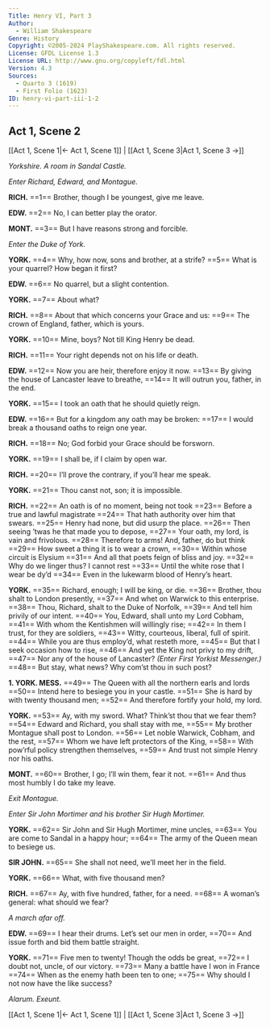 ```yaml
---
Title: Henry VI, Part 3
Author: 
  - William Shakespeare
Genre: History
Copyright: ©2005-2024 PlayShakespeare.com. All rights reserved.
License: GFDL License 1.3
License URL: http://www.gnu.org/copyleft/fdl.html
Version: 4.3
Sources:
  - Quarto 3 (1619)
  - First Folio (1623)
ID: henry-vi-part-iii-1-2
---
```


## Act 1, Scene 2
[[Act 1, Scene 1|← Act 1, Scene 1]] | [[Act 1, Scene 3|Act 1, Scene 3 →]]

*Yorkshire. A room in Sandal Castle.*

*Enter Richard, Edward, and Montague.*

**RICH.**
==1== Brother, though I be youngest, give me leave.

**EDW.**
==2== No, I can better play the orator.

**MONT.**
==3== But I have reasons strong and forcible.

*Enter the Duke of York.*

**YORK.**
==4== Why, how now, sons and brother, at a strife?
==5== What is your quarrel? How began it first?

**EDW.**
==6== No quarrel, but a slight contention.

**YORK.**
==7== About what?

**RICH.**
==8== About that which concerns your Grace and us:
==9== The crown of England, father, which is yours.

**YORK.**
==10== Mine, boys? Not till King Henry be dead.

**RICH.**
==11== Your right depends not on his life or death.

**EDW.**
==12== Now you are heir, therefore enjoy it now.
==13== By giving the house of Lancaster leave to breathe,
==14== It will outrun you, father, in the end.

**YORK.**
==15== I took an oath that he should quietly reign.

**EDW.**
==16== But for a kingdom any oath may be broken:
==17== I would break a thousand oaths to reign one year.

**RICH.**
==18== No; God forbid your Grace should be forsworn.

**YORK.**
==19== I shall be, if I claim by open war.

**RICH.**
==20== I’ll prove the contrary, if you’ll hear me speak.

**YORK.**
==21== Thou canst not, son; it is impossible.

**RICH.**
==22== An oath is of no moment, being not took
==23== Before a true and lawful magistrate
==24== That hath authority over him that swears.
==25== Henry had none, but did usurp the place.
==26== Then seeing ’twas he that made you to depose,
==27== Your oath, my lord, is vain and frivolous.
==28== Therefore to arms! And, father, do but think
==29== How sweet a thing it is to wear a crown,
==30== Within whose circuit is Elysium
==31== And all that poets feign of bliss and joy.
==32== Why do we linger thus? I cannot rest
==33== Until the white rose that I wear be dy’d
==34== Even in the lukewarm blood of Henry’s heart.

**YORK.**
==35== Richard, enough; I will be king, or die.
==36== Brother, thou shalt to London presently,
==37== And whet on Warwick to this enterprise.
==38== Thou, Richard, shalt to the Duke of Norfolk,
==39== And tell him privily of our intent.
==40== You, Edward, shall unto my Lord Cobham,
==41== With whom the Kentishmen will willingly rise;
==42== In them I trust, for they are soldiers,
==43== Witty, courteous, liberal, full of spirit.
==44== While you are thus employ’d, what resteth more,
==45== But that I seek occasion how to rise,
==46== And yet the King not privy to my drift,
==47== Nor any of the house of Lancaster?
*(Enter First Yorkist Messenger.)*
==48== But stay, what news? Why com’st thou in such post?

**1. YORK. MESS.**
==49== The Queen with all the northern earls and lords
==50== Intend here to besiege you in your castle.
==51== She is hard by with twenty thousand men;
==52== And therefore fortify your hold, my lord.

**YORK.**
==53== Ay, with my sword. What? Think’st thou that we fear them?
==54== Edward and Richard, you shall stay with me,
==55== My brother Montague shall post to London.
==56== Let noble Warwick, Cobham, and the rest,
==57== Whom we have left protectors of the King,
==58== With pow’rful policy strengthen themselves,
==59== And trust not simple Henry nor his oaths.

**MONT.**
==60== Brother, I go; I’ll win them, fear it not.
==61== And thus most humbly I do take my leave.

*Exit Montague.*

*Enter Sir John Mortimer and his brother Sir Hugh Mortimer.*

**YORK.**
==62== Sir John and Sir Hugh Mortimer, mine uncles,
==63== You are come to Sandal in a happy hour;
==64== The army of the Queen mean to besiege us.

**SIR JOHN.**
==65== She shall not need, we’ll meet her in the field.

**YORK.**
==66== What, with five thousand men?

**RICH.**
==67== Ay, with five hundred, father, for a need.
==68== A woman’s general: what should we fear?

*A march afar off.*

**EDW.**
==69== I hear their drums. Let’s set our men in order,
==70== And issue forth and bid them battle straight.

**YORK.**
==71== Five men to twenty! Though the odds be great,
==72== I doubt not, uncle, of our victory.
==73== Many a battle have I won in France
==74== When as the enemy hath been ten to one;
==75== Why should I not now have the like success?

*Alarum. Exeunt.*

[[Act 1, Scene 1|← Act 1, Scene 1]] | [[Act 1, Scene 3|Act 1, Scene 3 →]]